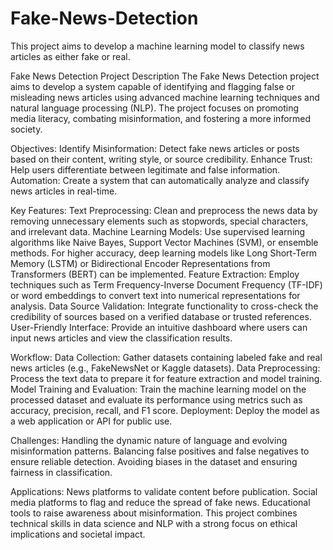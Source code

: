 # Fake-News-Detection
This project aims to develop a machine learning model to classify news articles as either fake or real.

Fake News Detection Project Description
The Fake News Detection project aims to develop a system capable of identifying and flagging false or misleading news articles using advanced machine learning techniques and natural language processing (NLP). The project focuses on promoting media literacy, combating misinformation, and fostering a more informed society.

Objectives:
Identify Misinformation: Detect fake news articles or posts based on their content, writing style, or source credibility.
Enhance Trust: Help users differentiate between legitimate and false information.
Automation: Create a system that can automatically analyze and classify news articles in real-time.

Key Features:
  Text Preprocessing: Clean and preprocess the news data by removing unnecessary elements such as stopwords, special characters, and irrelevant data.
  Machine Learning Models: Use supervised learning algorithms like Naive Bayes, Support Vector Machines (SVM), or ensemble methods. For higher accuracy, deep learning models like Long Short-Term Memory (LSTM) or Bidirectional Encoder Representations from Transformers (BERT) can be implemented.
  Feature Extraction: Employ techniques such as Term Frequency-Inverse Document Frequency (TF-IDF) or word embeddings to convert text into numerical representations for analysis.
  Data Source Validation: Integrate functionality to cross-check the credibility of sources based on a verified database or trusted references.
  User-Friendly Interface: Provide an intuitive dashboard where users can input news articles and view the classification results.
  
Workflow:
  Data Collection: Gather datasets containing labeled fake and real news articles (e.g., FakeNewsNet or Kaggle datasets).
  Data Preprocessing: Process the text data to prepare it for feature extraction and model training.
  Model Training and Evaluation: Train the machine learning model on the processed dataset and evaluate its performance using metrics such as accuracy, precision, recall, and F1 score.
  Deployment: Deploy the model as a web application or API for public use.
  
Challenges:
Handling the dynamic nature of language and evolving misinformation patterns.
Balancing false positives and false negatives to ensure reliable detection.
Avoiding biases in the dataset and ensuring fairness in classification.

Applications:
News platforms to validate content before publication.
Social media platforms to flag and reduce the spread of fake news.
Educational tools to raise awareness about misinformation.
This project combines technical skills in data science and NLP with a strong focus on ethical implications and societal impact.
